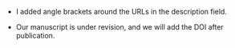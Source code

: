 
* I added angle brackets around the URLs in the description field.

* Our manuscript is under revision, and we will add the DOI after publication.
